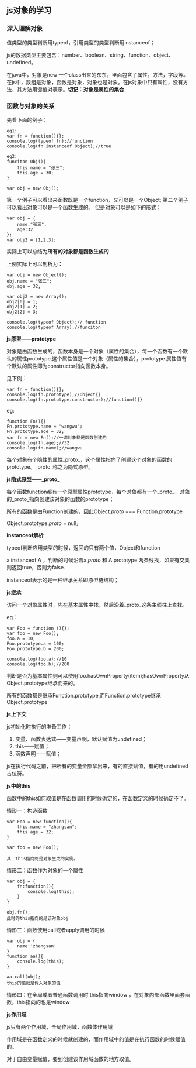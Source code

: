 ## js对象的学习 ##

### 深入理解对象 ###

值类型的类型判断用typeof，引用类型的类型判断用instanceof；

js的数据类型主要包含：number、boolean、string、function、object、undefined。

在java中，对象是new 一个class出来的东东，里面包含了属性，方法，字段等。在js中，数组是对象，函数是对象，对象也是对象。在js对象中只有属性，没有方法，其方法用键值对表示。**切记：对象是属性的集合**

### 函数与对象的关系

先看下面的例子：

	eg1:
	var fn = function(){};
	console.log(typeof fn);//function
	console.log(fn instanceof Object);//true
	
	eg2:
	funciton Obj(){
		this.name = "张三";
		this.age = 30;
	}
	
	var obj = new Obj();
第一个例子可以看出来函数既是一个function，又可以是一个Object;
第二个例子可以看出对象可以是一个函数生成的。
但是对象可以是如下的形式：
	
	var obj = {
		name:"张三",
		age:32
	};
	var obj2 = [1,2,3];
实际上可以总结为**所有的对象都是函数生成的**

上例实际上可以剖析为：

	var obj = new Object();
	obj.name = "张三";
	obj.age = 32;

	var obj2 = new Array();
	obj2[0] = 1;
	obj2[1] = 2;
	obj2[2] = 3;
	
	console.log(typeof Object);// function
	console.log(typeof Array);//funciton
	
**js原型——prototype**

对象是由函数生成的，函数本身是一个对象（属性的集合），每一个函数有一个默认的属性prototype,这个属性值是一个对象（属性的集合），prototype 属性值有个默认的属性即为constructor指向函数本身。

见下例：
	
	var fn = function(){};
	console.log(fn.prototype);//Object{}
	console.log(fn.prototype.constructor);//function(){}

eg:
	
	function Fn(){}
	Fn.prototype.name = "wangwu";
	Fn.prototype.age = 32;
	var fn = new Fn();//一切对象都是函数创建的
	console.log(fn.age);//32
	console.log(fn.name);//wangwu

每个对象有个隐性的属性_proto_，这个属性指向了创建这个对象的函数的prototype。_proto_称之为隐式原型。

**js隐式原型——\_proto_**

每个函数function都有一个原型属性prototype，每个对象都有一个_proto_，对象的_proto_指向创建该对象的函数的prototype；

所有的函数是由Function创建的，因此Object._proto_ === Function.prototype

Object.prototype._proto_ = null;

**instanceof解析**

typeof判断应用类型的时候，返回的只有两个值，Object和function

a instanceof A ，判断的时候沿着a._proto_ 和 A.prototype 两条线找，如果有交集则返回true，否则为false.

instanceof表示的是一种继承关系即原型链结构；

**js继承**

访问一个对象属性时，先在基本属性中找，然后沿着_proto_这条主线往上查找。

eg：

	var Foo = function (){};
	var foo = new Foo();
	foo.a = 10;
	Foo.prototype.a = 100;
	Foo.prototype.b = 200;

	console.log(foo.a);//10
	console.log(foo.b);//200

判断是否为基本属性则可以使用foo.hasOwnProperty(item);hasOwnProperty从Object.prototype继承而来的。

所有的函数都是继承Function.prototype,而Function.prototype继承Object.prototype

**js上下文**

js初始化时执行的准备工作：

1. 变量、函数表达式——变量声明，默认赋值为undefined；
2. this——赋值；
3. 函数声明——赋值；

js在执行代码之前，把所有的变量全部拿出来，有的直接赋值，有的用undefined占位符。 


**js中的this**

函数中的this如何取值是在函数调用的时候确定的，在函数定义的时候确定不了。

情形一：构造函数

	var Foo = new function(){
		this.name = "zhangsan";
		this.age = 32;
	}

	var foo = new Foo();

	其上this指向的是对象生成的实例。
情形二：函数作为对象的一个属性

	var obj = {
		fn:function(){
			console.log(this);
		}
	}

	obj.fn();
	此时的this指向的是该对象obj
情形三：函数使用call或者apply调用的时候

	var obj = {
		name:'zhangsan'
	}
	function aa(){
		console.log(this);
	}

	aa.call(obj);
	this的值就是传入对象的值
情形四：在全局或者普通函数调用时 this指向window ，在对象内部函数里面套函数，this指向的也是window

**js作用域**

js只有两个作用域，全局作用域，函数体作用域

作用域是在函数定义的时候就创建的，而作用域中的值是在执行函数的时候赋值的。

对于自由变量赋值，要到创建该作用域函数的地方取值。
